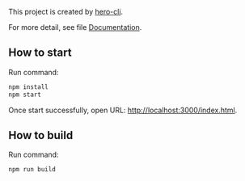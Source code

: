 This project is created by [hero-cli](https://github.com/hero-mobile/hero-cli).

For more detail, see file [Documentation](https://hero-mobile.github.io).

## How to start
Run command:

```sh
npm install
npm start

```

Once start successfully, open URL: [http://localhost:3000/index.html](http://localhost:3000/index.html).

## How to build
Run command:

```sh
npm run build

```

